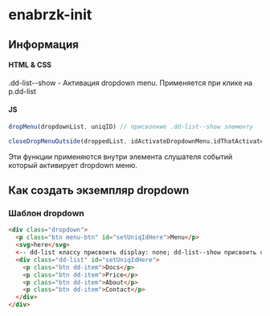 # enabrzk-init

## Информация

#### HTML & CSS

.dd-list--show - Активация dropdown menu. Применяется при клике на p.dd-list

#### JS

```js
dropMenu(dropdownList, uniqID) // присвоение .dd-list--show элементу

closeDropMenuOutside(droppedList, idActivateDropdownMenu,idThatActivateDropdownList) // закрыть dropdown menu по клику на странице
```



Эти функции применяются внутри элемента слушателя событий который активирует dropdown меню.

## Как создать экземпляр dropdown

### Шаблон dropdown

```html
<div class="dropdown">
  <p class="btn menu-btn" id="setUniqIdHere">Menu</p>
  <svg>here</svg>
  <-- dd-list классу присвоить display: none; dd-list--show присвоить display: block -->
  <div class="dd-list" id="setUniqIdHere">
    <p class="btn dd-item">Docs</p>
    <p class="btn dd-item">Price</p>
    <p class="btn dd-item">About</p>
    <p class="btn dd-item">Contact</p>
  </div>
</div>
```
